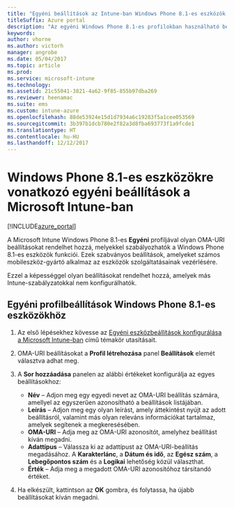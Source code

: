 ```yaml
---
title: "Egyéni beállítások az Intune-ban Windows Phone 8.1-es eszközök esetén"
titleSuffix: Azure portal
description: "Az egyéni Windows Phone 8.1-es profilokban használható beállítások ismertetése."
keywords: 
author: vhorne
ms.author: victorh
manager: angrobe
ms.date: 05/04/2017
ms.topic: article
ms.prod: 
ms.service: microsoft-intune
ms.technology: 
ms.assetid: 21c55041-3821-4a62-9f85-855b97dba269
ms.reviewer: heenamac
ms.suite: ems
ms.custom: intune-azure
ms.openlocfilehash: 88de53924e15d1d7934a6c19283f5a1cee053569
ms.sourcegitcommit: 3b397b1dcb780e2f82a3d8fba693773f1a9fcde1
ms.translationtype: HT
ms.contentlocale: hu-HU
ms.lasthandoff: 12/12/2017
---
```

# <a name="custom-settings-for-windows-phone-81-devices-in-microsoft-intune"></a>Windows Phone 8.1-es eszközökre vonatkozó egyéni beállítások a Microsoft Intune-ban

[!INCLUDE[azure_portal](./includes/azure_portal.md)]

A Microsoft Intune Windows Phone 8.1-es **Egyéni** profiljával olyan OMA-URI beállításokat rendelhet hozzá, melyekkel szabályozhatók a Windows Phone 8.1-es eszközök funkciói. Ezek szabványos beállítások, amelyeket számos mobileszköz-gyártó alkalmaz az eszközök szolgáltatásainak vezérlésére.

Ezzel a képességgel olyan beállításokat rendelhet hozzá, amelyek más Intune-szabályzatokkal nem konfigurálhatók.

## <a name="custom-policy-settings-for-windows-phone-81-devices"></a>Egyéni profilbeállítások Windows Phone 8.1-es eszközökhöz

1. Az első lépésekhez kövesse az [Egyéni eszközbeállítások konfigurálása a Microsoft Intune-ban](custom-settings-configure.md) című témakör utasításait.
2. OMA-URI beállításokat a **Profil létrehozása** panel **Beállítások** elemét választva adhat meg.
3. A **Sor hozzáadása** panelen az alábbi értékeket konfigurálja az egyes beállításokhoz:
    - **Név** – Adjon meg egy egyedi nevet az OMA-URI beállítás számára, amellyel az egyszerűen azonosítható a beállítások listájában.
    - **Leírás** – Adjon meg egy olyan leírást, amely áttekintést nyújt az adott beállításról, valamint más olyan releváns információkat tartalmaz, amelyek segítenek a megkeresésében.
    - **OMA-URI** – Adja meg az OMA-URI azonosítót, amelyhez beállítást kíván megadni.
    - **Adattípus** – Válassza ki az adattípust az OMA-URI-beállítás megadásához. A **Karakterlánc**, a **Dátum és idő**, az **Egész szám**, a **Lebegőpontos szám** és a **Logikai** lehetőség közül választhat.
    - **Érték** – Adja meg a megadott OMA-URI azonosítóhoz társítandó értéket.

4. Ha elkészült, kattintson az **OK** gombra, és folytassa, ha újabb beállításokat kíván megadni.
